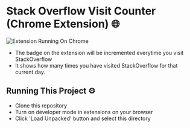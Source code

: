 # Stack Overflow Visit Counter (Chrome Extension) 🌐

![Extension Running On Chrome](./screenshots/1.png)

- The badge on the extension will be incremented everytime you visit StackOverflow
- It shows how many times you have visited StackOverflow for that current day.

## Running This Project ⚙️
- Clone this repository
- Turn on developer mode in extensions on your browser
- Click 'Load Unpacked' button and select this directory
